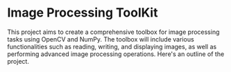 # Image Processing ToolKit 
 This project aims to create a comprehensive toolbox for image processing tasks using OpenCV and NumPy. The toolbox will include various functionalities such as reading, writing, and displaying images, as well as performing advanced image processing operations. Here's an outline of the project.
